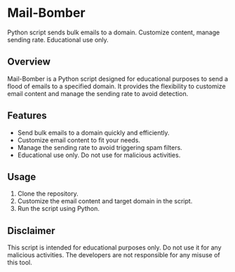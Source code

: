 # Mail-Bomber
Python script sends bulk emails to a domain. Customize content, manage sending rate. Educational use only.

## Overview

Mail-Bomber is a Python script designed for educational purposes to send a flood of emails to a specified domain. It provides the flexibility to customize email content and manage the sending rate to avoid detection.

## Features

- Send bulk emails to a domain quickly and efficiently.
- Customize email content to fit your needs.
- Manage the sending rate to avoid triggering spam filters.
- Educational use only. Do not use for malicious activities.

## Usage

1. Clone the repository.
2. Customize the email content and target domain in the script.
3. Run the script using Python.

## Disclaimer

This script is intended for educational purposes only. Do not use it for any malicious activities. The developers are not responsible for any misuse of this tool.
